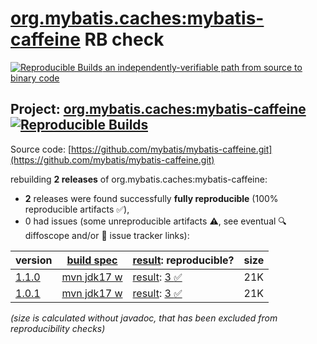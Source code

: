 [org.mybatis.caches:mybatis-caffeine](https://central.sonatype.com/artifact/org.mybatis.caches/mybatis-caffeine/versions) RB check
=======

[![Reproducible Builds](https://reproducible-builds.org/images/logos/rb.svg) an independently-verifiable path from source to binary code](https://reproducible-builds.org/)

## Project: [org.mybatis.caches:mybatis-caffeine](https://central.sonatype.com/artifact/org.mybatis.caches/mybatis-caffeine/versions) [![Reproducible Builds](https://img.shields.io/endpoint?url=https://raw.githubusercontent.com/jvm-repo-rebuild/reproducible-central/master/content/org/mybatis/caches/mybatis-caffeine/badge.json)](https://github.com/jvm-repo-rebuild/reproducible-central/blob/master/content/org/mybatis/caches/mybatis-caffeine/README.md)

Source code: [https://github.com/mybatis/mybatis-caffeine.git](https://github.com/mybatis/mybatis-caffeine.git)

rebuilding **2 releases** of org.mybatis.caches:mybatis-caffeine:
- **2** releases were found successfully **fully reproducible** (100% reproducible artifacts :white_check_mark:),
- 0 had issues (some unreproducible artifacts :warning:, see eventual :mag: diffoscope and/or :memo: issue tracker links):

| version | [build spec](/BUILDSPEC.md) | [result](https://reproducible-builds.org/docs/jvm/): reproducible? | size |
| -- | --------- | ------ | -- |
| [1.1.0](https://central.sonatype.com/artifact/org.mybatis.caches/mybatis-caffeine/1.1.0/pom) | [mvn jdk17 w](mybatis-caffeine-1.1.0.buildspec) | [result](mybatis-caffeine-1.1.0.buildinfo): [3 :white_check_mark: ](mybatis-caffeine-1.1.0.buildcompare) | 21K |
| [1.0.1](https://central.sonatype.com/artifact/org.mybatis.caches/mybatis-caffeine/1.0.1/pom) | [mvn jdk17 w](mybatis-caffeine-1.0.1.buildspec) | [result](mybatis-caffeine-1.0.1.buildinfo): [3 :white_check_mark: ](mybatis-caffeine-1.0.1.buildcompare) | 21K |

<i>(size is calculated without javadoc, that has been excluded from reproducibility checks)</i>

